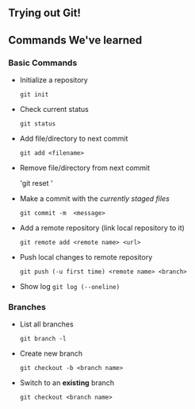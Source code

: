 Trying out Git!
----

## Commands We've learned

### Basic Commands

* Initialize a repository

	`git init`

* Check current status

	`git status`

* Add file/directory to next commit

	`git add <filename>`

* Remove file/directory from next commit

	'git reset <filename>'

* Make a commit with the *currently staged files*

	`git commit -m  <message>`

* Add a remote repository (link local repository to it)

	`git remote add <remote name> <url>`

* Push local changes to remote repository

	`git push (-u first time) <remote name> <branch>`

* Show log
	`git log (--oneline)`

### Branches

* List all branches

	`git branch -l`

* Create new branch

	`git checkout -b <branch name>`

* Switch to an **existing** branch

	`git checkout <branch name>`